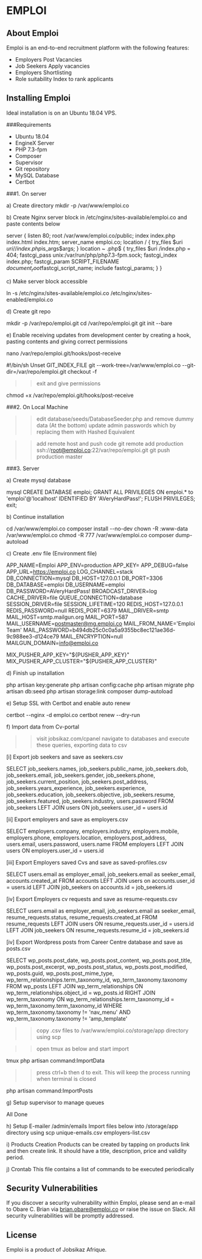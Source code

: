 # EMPLOI

## About Emploi

Emploi is an end-to-end recruitment platform with the following features:

- Employers Post Vacancies
- Job Seekers Apply vacancies
- Employers Shortlisting
- Role suitability Index to rank applicants

## Installing Emploi

Ideal installation is on an Ubuntu 18.04 VPS.

###Requirements
- Ubuntu 18.04
- EngineX Server
- PHP 7.3-fpm
- Composer
- Supervisor
- Git repository
- MySQL Database
- Certbot

###1. On server

a) Create directory
mkdir -p /var/www/emploi.co

b) Create Nginx server block in /etc/nginx/sites-available/emploi.co and paste contents below

server {
    listen 80;
    root /var/www/emploi.co/public;
    index index.php index.html index.htm;
    server_name emploi.co;
    location / {
           try_files $uri $uri/ /index.php$is_args$args;
    }
    location ~ \.php$ {
           try_files $uri /index.php = 404;
           fastcgi_pass unix:/var/run/php/php7.3-fpm.sock;
           fastcgi_index index.php;
           fastcgi_param SCRIPT_FILENAME $document_root$fastcgi_script_name;
           include fastcgi_params;
    }
}

c) Make server block accessible

ln -s /etc/nginx/sites-available/emploi.co /etc/nginx/sites-enabled/emploi.co

d) Create git repo

mkdir -p /var/repo/emploi.git
cd /var/repo/emploi.git
git init --bare

e) Enable receiving updates from development center by creating a hook, pasting contents and giving correct permissions

nano /var/repo/emploi.git/hooks/post-receive

#!/bin/sh
Unset GIT_INDEX_FILE
git --work-tree=/var/www/emploi.co --git-dir=/var/repo/emploi.git checkout -f

>>exit and give permissions

chmod +x /var/repo/emploi.git/hooks/post-receive

###2. On Local Machine

>>edit database/seeds/DatabaseSeeder.php and remove dummy data (At the bottom)
>>update admin passwords which by replacing them with Hashed Equivalent

>>add remote host and push code
git remote add production ssh://root@emploi.co:22/var/repo/emploi.git
git push production master

###3. Server

a) Create mysql database

mysql
CREATE DATABASE emploi;
GRANT ALL PRIVILEGES ON emploi.* to 'emploi'@'localhost' IDENTIFIED BY 'AVeryHardPass!';
FLUSH PRIVILEGES;
exit;

b) Continue installation

cd /var/www/emploi.co
composer install --no-dev
chown -R :www-data /var/www/emploi.co
chmod -R 777 /var/www/emploi.co
composer dump-autoload

c) Create .env file (Environment file)

APP_NAME=Emploi
APP_ENV=production
APP_KEY=
APP_DEBUG=false
APP_URL=https://emploi.co
LOG_CHANNEL=stack
DB_CONNECTION=mysql
DB_HOST=127.0.0.1
DB_PORT=3306
DB_DATABASE=emploi
DB_USERNAME=emploi
DB_PASSWORD=AVeryHardPass!
BROADCAST_DRIVER=log
CACHE_DRIVER=file
QUEUE_CONNECTION=database
SESSION_DRIVER=file
SESSION_LIFETIME=120
REDIS_HOST=127.0.0.1
REDIS_PASSWORD=null
REDIS_PORT=6379
MAIL_DRIVER=smtp
MAIL_HOST=smtp.mailgun.org
MAIL_PORT=587
MAIL_USERNAME=postmaster@mg.emploi.co
MAIL_FROM_NAME='Emploi Team'
MAIL_PASSWORD=b494db25c0c0a5a9355bc8ec121ae36d-9c988ee3-d124ce79
MAIL_ENCRYPTION=null
MAILGUN_DOMAIN=info@emploi.co

MIX_PUSHER_APP_KEY="${PUSHER_APP_KEY}"
MIX_PUSHER_APP_CLUSTER="${PUSHER_APP_CLUSTER}"

d) Finish up installation

php artisan key:generate
php artisan config:cache
php artisan migrate
php artisan db:seed
php artisan storage:link
composer dump-autoload

e) Setup SSL with Certbot and enable auto renew

certbot --nginx -d emploi.co
certbot renew --dry-run

f) Import data from Cv-portal

>>visit jobsikaz.com/cpanel
>>navigate to databases and execute these queries, exporting data to csv

[i] Export job seekers and save as seekers.csv

SELECT job_seekers.names, job_seekers.public_name, job_seekers.dob, job_seekers.email, job_seekers.gender, job_seekers.phone, job_seekers.current_position, job_seekers.post_address, job_seekers.years_experience, job_seekers.experience, job_seekers.education, job_seekers.objective, job_seekers.resume, job_seekers.featured, job_seekers.industry, users.password FROM job_seekers
LEFT JOIN users ON job_seekers.user_id = users.id

[ii] Export employers and save as employers.csv

SELECT employers.company, employers.industry, employers.mobile, employers.phone, employers.location, employers.post_address, users.email, users.password, users.name FROM employers
LEFT JOIN users ON employers.user_id = users.id

[iii] Export Employers saved Cvs and save as saved-profiles.csv

SELECT users.email as employer_email, job_seekers.email as seeker_email, accounts.created_at FROM accounts
LEFT JOIN users on accounts.user_id = users.id
LEFT JOIN job_seekers on accounts.id = job_seekers.id

[iv] Export Employers cv requests and save as resume-requests.csv

SELECT users.email as employer_email, job_seekers.email as seeker_email, resume_requests.status, resume_requests.created_at FROM resume_requests
LEFT JOIN users ON resume_requests.user_id = users.id
LEFT JOIN job_seekers ON resume_requests.resume_id = job_seekers.id

[iv] Export Wordpress posts from Career Centre database and save as posts.csv

SELECT wp_posts.post_date, wp_posts.post_content, wp_posts.post_title, wp_posts.post_excerpt, wp_posts.post_status, wp_posts.post_modified, wp_posts.guid, wp_posts.post_mime_type, wp_term_relationships.term_taxonomy_id, wp_term_taxonomy.taxonomy FROM wp_posts LEFT JOIN wp_term_relationships ON wp_term_relationships.object_id = wp_posts.id RIGHT JOIN wp_term_taxonomy ON wp_term_relationships.term_taxonomy_id = wp_term_taxonomy.term_taxonomy_id WHERE wp_term_taxonomy.taxonomy != 'nav_menu' AND wp_term_taxonomy.taxonomy != 'amp_template'

>>copy .csv files to /var/www/emploi.co/storage/app directory using scp

>>open tmux as below and start import

tmux
php artisan command:ImportData

>> press ctrl+b then d to exit. This will keep the process running when terminal is closed

php artisan command:ImportPosts

g) Setup supervisor to manage queues

All Done

h) Setup E-mailer /admin/emails
Import files below into /storage/app directory using scp
unique-emails.csv
employers-list.csv

i) Products Creation
  Products can be created by tapping on products link and then create link. It should have a title, description, price and validity period.

j) Crontab
  This file contains a list of commands to be executed periodically


## Security Vulnerabilities

If you discover a security vulnerability within Emploi, please send an e-mail to Obare C. Brian via [brian.obare@emploi.co](mailto:brian.obare@emploi.co) or raise the issue on Slack. All security vulnerabilities will be promptly addressed.

## License

Emploi is a product of Jobsikaz Afrique.
